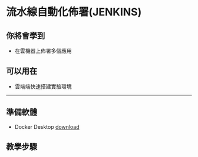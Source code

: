 # 流水線自動化佈署(JENKINS) #

## 你將會學到 ##
- 在雲機器上佈署多個應用


## 可以用在 ##
- 雲端端快速搭建實驗環境
---

## 準備軟體 ##
- Docker Desktop  [download](https://www.docker.com/get-started) 

## 教學步驟 ##








